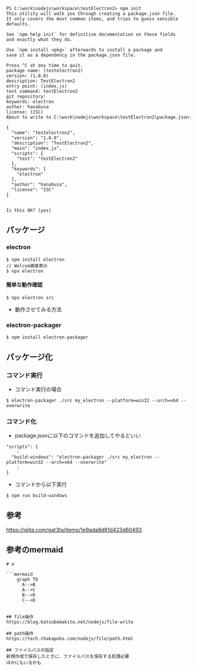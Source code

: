 ```
PS C:\work\nodejs\workspace\testElectron2> npm init
This utility will walk you through creating a package.json file.
It only covers the most common items, and tries to guess sensible defaults.

See `npm help init` for definitive documentation on these fields
and exactly what they do.

Use `npm install <pkg>` afterwards to install a package and
save it as a dependency in the package.json file.

Press ^C at any time to quit.
package name: (testelectron2)
version: (1.0.0)
description: TestElectron2
entry point: (index.js)
test command: testElectron2
git repository:
keywords: electron
author: hanabusa
license: (ISC)
About to write to C:\work\nodejs\workspace\testElectron2\package.json:

{
  "name": "testelectron2",
  "version": "1.0.0",
  "description": "TestElectron2",
  "main": "index.js",
  "scripts": {
    "test": "testElectron2"
  },
  "keywords": [
    "electron"
  ],
  "author": "hanabusa",
  "license": "ISC"
}


Is this OK? (yes)
```

## パッケージ
### electron
```
$ npm install electron
// Welcom画面表示
$ npx electron
```


#### 簡単な動作確認
```
$ npx electron src
```
* 動作させてみる方法

### electron-packager
```
$ npm install electron-packager
```

## パッケージ化
### コマンド実行
* コマンド実行の場合
```
$ electron-packager ./src my_electron --platform=win32 --arch=x64 --overwrite
```

### コマンド化
* package.jsonに以下のコマンドを追加してやるといい
```
"scripts": {
    :
  "build-windows": "electron-packager ./src my_electron --platform=win32 --arch=x64 --overwrite"
    :
}
```

* コマンドから以下実行
```
$ npm run build-windows
```


## 参考
https://qiita.com/gat3ta/items/1e9ada8d81d423d60493


## 参考のmermaid
```
# a

```mermaid
	graph TD
	  A-->B
	  A-->C
	  B-->D
	  C-->D
```
```

## file操作
https://blog.katsubemakito.net/nodejs/file-write

## path操作
https://tech.chakapoko.com/nodejs/file/path.html

## ファイルパスの指定
新規作成で保存したときに、ファイルパスを保存する処理必要
ほかにもいるかも